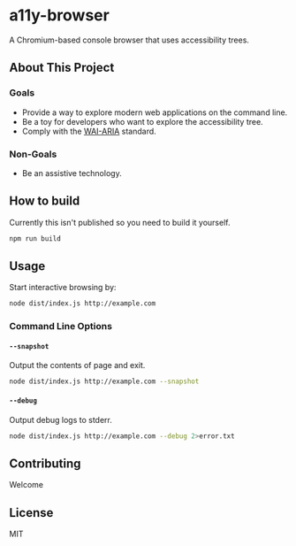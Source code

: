 # a11y-browser

A Chromium-based console browser that uses accessibility trees.

## About This Project

### Goals

- Provide a way to explore modern web applications on the command line.
- Be a toy for developers who want to explore the accessibility tree.
- Comply with the [WAI-ARIA](https://www.w3.org/TR/wai-aria/) standard.

### Non-Goals

- Be an assistive technology.

## How to build

Currently this isn't published so you need to build it yourself.

```sh
npm run build
```

## Usage

Start interactive browsing by:

```sh
node dist/index.js http://example.com
```

### Command Line Options

#### `--snapshot`

Output the contents of page and exit.

```sh
node dist/index.js http://example.com --snapshot
```

#### `--debug`

Output debug logs to stderr.

```sh
node dist/index.js http://example.com --debug 2>error.txt
```

## Contributing

Welcome

## License

MIT